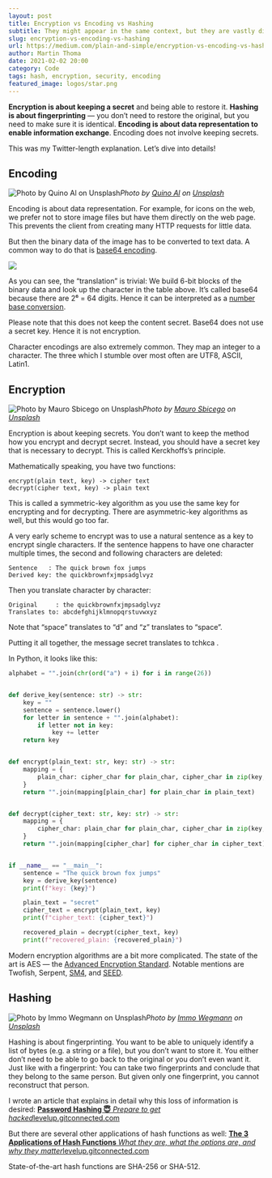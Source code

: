 ```yaml
---
layout: post
title: Encryption vs Encoding vs Hashing
subtitle: They might appear in the same context, but they are vastly different
slug: encryption-vs-encoding-vs-hashing
url: https://medium.com/plain-and-simple/encryption-vs-encoding-vs-hashing-bb1e166cf15a
author: Martin Thoma
date: 2021-02-02 20:00
category: Code
tags: hash, encryption, security, encoding
featured_image: logos/star.png
---
```


**Encryption is about keeping a secret** and being able to restore it. **Hashing is about fingerprinting** — you don’t need to restore the original, but you need to make sure it is identical. **Encoding is about data representation to enable information exchange**. Encoding does not involve keeping secrets.

This was my Twitter-length explanation. Let’s dive into details!

## Encoding

![Photo by [Quino Al](https://unsplash.com/@quinoal?utm_source=medium&utm_medium=referral) on [Unsplash](https://unsplash.com?utm_source=medium&utm_medium=referral)](https://cdn-images-1.medium.com/max/9100/0*MNqRXPEMDul3bdKA)*Photo by [Quino Al](https://unsplash.com/@quinoal?utm_source=medium&utm_medium=referral) on [Unsplash](https://unsplash.com?utm_source=medium&utm_medium=referral)*

Encoding is about data representation. For example, for icons on the web, we prefer not to store image files but have them directly on the web page. This prevents the client from creating many HTTP requests for little data.

But then the binary data of the image has to be converted to text data. A common way to do that is [base64 encoding](https://en.wikipedia.org/wiki/Base64).

![](https://cdn-images-1.medium.com/max/2150/1*xLjXcxEQETyNMAi9HrOJbg.png)

As you can see, the “translation” is trivial: We build 6-bit blocks of the binary data and look up the character in the table above. It’s called base64 because there are 2⁶ = 64 digits. Hence it can be interpreted as a [number base conversion](https://en.wikipedia.org/wiki/Positional_notation#Base_conversion).

Please note that this does not keep the content secret. Base64 does not use a secret key. Hence it is not encryption.

Character encodings are also extremely common. They map an integer to a character. The three which I stumble over most often are UTF8, ASCII, Latin1.

## Encryption

![Photo by [Mauro Sbicego](https://unsplash.com/@maurosbicego?utm_source=medium&utm_medium=referral) on [Unsplash](https://unsplash.com?utm_source=medium&utm_medium=referral)](https://cdn-images-1.medium.com/max/12000/0*hFOeoYAJZ47-pd4B)*Photo by [Mauro Sbicego](https://unsplash.com/@maurosbicego?utm_source=medium&utm_medium=referral) on [Unsplash](https://unsplash.com?utm_source=medium&utm_medium=referral)*

Encryption is about keeping secrets. You don’t want to keep the method how you encrypt and decrypt secret. Instead, you should have a secret key that is necessary to decrypt. This is called Kerckhoffs’s principle.

Mathematically speaking, you have two functions:

```text
encrypt(plain text, key) -> cipher text
decrypt(cipher text, key) -> plain text
```

This is called a symmetric-key algorithm as you use the same key for encrypting and for decrypting. There are asymmetric-key algorithms as well, but this would go too far.

A very early scheme to encrypt was to use a natural sentence as a key to encrypt single characters. If the sentence happens to have one character multiple times, the second and following characters are deleted:

```text
Sentence   : The quick brown fox jumps
Derived key: the quickbrownfxjmpsadglvyz
```

Then you translate character by character:

```text
Original     : the quickbrownfxjmpsadglvyz
Translates to: abcdefghijklmnopqrstuvwxyz
```

Note that “space” translates to “d” and “z” translates to “space”.

Putting it all together, the message secret translates to tchkca .

In Python, it looks like this:

```python
alphabet = "".join(chr(ord("a") + i) for i in range(26))


def derive_key(sentence: str) -> str:
    key = ""
    sentence = sentence.lower()
    for letter in sentence + "".join(alphabet):
        if letter not in key:
            key += letter
    return key


def encrypt(plain_text: str, key: str) -> str:
    mapping = {
        plain_char: cipher_char for plain_char, cipher_char in zip(key, alphabet)
    }
    return "".join(mapping[plain_char] for plain_char in plain_text)


def decrypt(cipher_text: str, key: str) -> str:
    mapping = {
        cipher_char: plain_char for plain_char, cipher_char in zip(key, alphabet)
    }
    return "".join(mapping[cipher_char] for cipher_char in cipher_text)


if __name__ == "__main__":
    sentence = "The quick brown fox jumps"
    key = derive_key(sentence)
    print(f"key: {key}")

    plain_text = "secret"
    cipher_text = encrypt(plain_text, key)
    print(f"cipher_text: {cipher_text}")

    recovered_plain = decrypt(cipher_text, key)
    print(f"recovered_plain: {recovered_plain}")
```

Modern encryption algorithms are a bit more complicated. The state of the art is AES — the [Advanced Encryption Standard](https://en.wikipedia.org/wiki/Advanced_Encryption_Standard). Notable mentions are Twofish, Serpent, [SM4](https://en.wikipedia.org/wiki/SM4_(cipher)), and [SEED](https://en.wikipedia.org/wiki/SEED).

## Hashing

![Photo by [Immo Wegmann](https://unsplash.com/@macroman?utm_source=medium&utm_medium=referral) on [Unsplash](https://unsplash.com?utm_source=medium&utm_medium=referral)](https://cdn-images-1.medium.com/max/9856/0*areuO5qPgGps9b5U)*Photo by [Immo Wegmann](https://unsplash.com/@macroman?utm_source=medium&utm_medium=referral) on [Unsplash](https://unsplash.com?utm_source=medium&utm_medium=referral)*

Hashing is about fingerprinting. You want to be able to uniquely identify a list of bytes (e.g. a string or a file), but you don’t want to store it. You either don’t need to be able to go back to the original or you don’t even want it. Just like with a fingerprint: You can take two fingerprints and conclude that they belong to the same person. But given only one fingerprint, you cannot reconstruct that person.

I wrote an article that explains in detail why this loss of information is desired:
[**Password Hashing 😇**
*Prepare to get hacked*levelup.gitconnected.com](https://levelup.gitconnected.com/password-hashing-eb3b97684636)

But there are several other applications of hash functions as well:
[**The 3 Applications of Hash Functions**
*What they are, what the options are, and why they matter*levelup.gitconnected.com](https://levelup.gitconnected.com/the-3-applications-of-hash-functions-fab1a75f4d3d)

State-of-the-art hash functions are SHA-256 or SHA-512.

